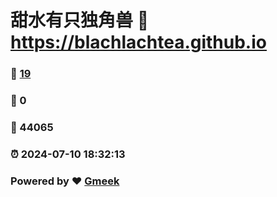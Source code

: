 # 甜水有只独角兽 :link: https://blachlachtea.github.io 
### :page_facing_up: [19](https://blachlachtea.github.io/tag.html) 
### :speech_balloon: 0 
### :hibiscus: 44065 
### :alarm_clock: 2024-07-10 18:32:13 
### Powered by :heart: [Gmeek](https://github.com/Meekdai/Gmeek)
